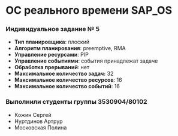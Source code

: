 # ОС реального времени SAP_OS
### Индивидуальное задание № 5
* **Тип планировщика**: плоский  
* **Алгоритм планирования**: preemptive, RMA  
* **Управление ресурсами**: PIP  
* **Управление событиями**: события принадлежат задаче  
* **Обработка прерываний**: нет  
* **Максимальное количество задач:** 32  
* **Максимальное количество ресурсов**: 16  
* **Максимальное количество событий**: 16
### Выполнили студенты группы 3530904/80102
* Кожин Сергей
* Нуртдинов Артрур 
* Московская Полина


